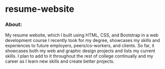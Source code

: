 # resume-website 
### About:
My resume website, which I built using HTML, CSS, and Bootstrap in a web development course I recently took for my degree, showcases my skills and experiences to future employers, peers/co-workers, and clients. So far, it showcases both my web and graphic design projects and lists my current skills. I plan to add to it throughout the rest of college continually and my career as I learn new skills and create better projects.
